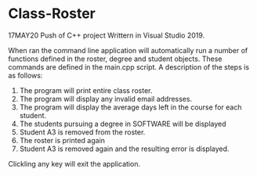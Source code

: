 # Class-Roster
17MAY20 Push of C++ project
Writtern in Visual Studio 2019. 

When ran the command line application will automatically run a number of functions defined in the roster, degree and student objects.
These commands are defined in the main.cpp script. 
A description of the steps is as follows:

1. The program will print entire class roster.
2. The program will display any invalid email addresses.
3. The program will display the average days left in the course for each student.
4. The students pursuing a degree in SOFTWARE will be displayed
5. Student A3 is removed from the roster.
6. The roster is printed again
7. Student A3 is removed again and the resulting error is displayed. 

Clickling any key will exit the application. 
